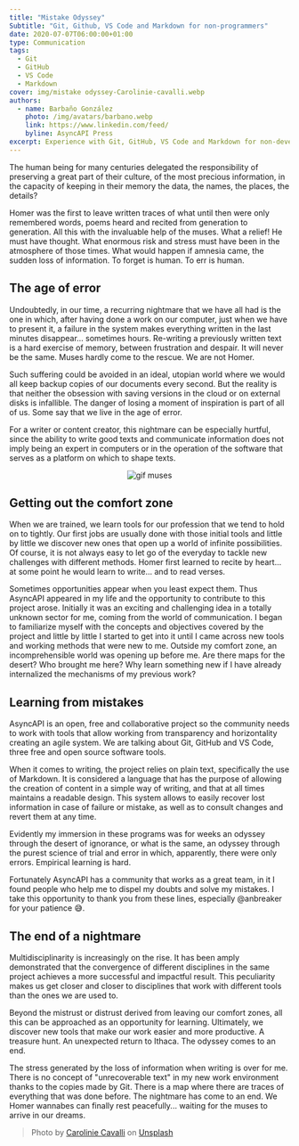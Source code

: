 ```yaml
---
title: "Mistake Odyssey"
Subtitle: "Git, Github, VS Code and Markdown for non-programmers"
date: 2020-07-07T06:00:00+01:00
type: Communication
tags:
  - Git
  - GitHub
  - VS Code
  - Markdown
cover: img/mistake odyssey-Carolinie-cavalli.webp
authors:
  - name: Barbaño González
    photo: /img/avatars/barbano.webp
    link: https://www.linkedin.com/feed/
    byline: AsyncAPI Press
excerpt: Experience with Git, GitHub, VS Code and Markdown for non-developers within AsyncAPI.
---
```

The human being for many centuries delegated the responsibility of preserving a great part of their culture, of the most precious information, in the capacity of keeping in their memory the data, the names, the places, the details?

Homer was the first to leave written traces of what until then were only remembered words, poems heard and recited from generation to generation. All this with the invaluable help of the muses. What a relief! He must have thought. What enormous risk and stress must have been in the atmosphere of those times. What would happen if amnesia came, the sudden loss of information. To forget is human. To err is human.

## The age of error

Undoubtedly, in our time, a recurring nightmare that we have all had is the one in which, after having done a work on our computer, just when we have to present it, a failure in the system makes everything written in the last minutes disappear... sometimes hours. Re-writing a previously written text is a hard exercise of memory, between frustration and despair. It will never be the same. Muses hardly come to the rescue. We are not Homer.

Such suffering could be avoided in an ideal, utopian world where we would all keep backup copies of our documents every second. But the reality is that neither the obsession with saving versions in the cloud or on external disks is infallible. The danger of losing a moment of inspiration is part of all of us. Some say that we live in the age of error.

For a writer or content creator, this nightmare can be especially hurtful, since the ability to write good texts and communicate information does not imply being an expert in computers or in the operation of the software that serves as a platform on which to shape texts.

<center>

![gif muses](https://media.giphy.com/media/12qZzOj2MkY26A/giphy.gif)

</center>

## Getting out the comfort zone

When we are trained, we learn tools for our profession that we tend to hold on to tightly. Our first jobs are usually done with those initial tools and little by little we discover new ones that open up a world of infinite possibilities. Of course, it is not always easy to let go of the everyday to tackle new challenges with different methods. Homer first learned to recite by heart... at some point he would learn to write... and to read verses.

Sometimes opportunities appear when you least expect them. Thus AsyncAPI appeared in my life and the opportunity to contribute to this project arose. Initially it was an exciting and challenging idea in a totally unknown sector for me, coming from the world of communication. I began to familiarize myself with the concepts and objectives covered by the project and little by little I started to get into it until I came across new tools and working methods that were new to me. Outside my comfort zone, an incomprehensible world was opening up before me. Are there maps for the desert? Who brought me here? Why learn something new if I have already internalized the mechanisms of my previous work?

## Learning from mistakes

AsyncAPI is an open, free and collaborative project so the community needs to work with tools that allow working from transparency and horizontality creating an agile system. We are talking about Git, GitHub and VS Code, three free and open source software tools. 

When it comes to writing, the project relies on plain text, specifically the use of Markdown. It is considered a language that has the purpose of allowing the creation of content in a simple way of writing, and that at all times maintains a readable design. This system allows to easily recover lost information in case of failure or mistake, as well as to consult changes and revert them at any time.

Evidently my immersion in these programs was for weeks an odyssey through the desert of ignorance, or what is the same, an odyssey through the purest science of trial and error in which, apparently, there were only errors. Empirical learning is hard.

Fortunately AsyncAPI has a community that works as a great team, in it I found people who help me to dispel my doubts and solve my mistakes. I take this opportunity to thank you from these lines, especially @anbreaker for your patience 😅.

## The end of a nightmare 

Multidisciplinarity is increasingly on the rise. It has been amply demonstrated that the convergence of different disciplines in the same project achieves a more successful and impactful result. This peculiarity makes us get closer and closer to disciplines that work with different tools than the ones we are used to. 

Beyond the mistrust or distrust derived from leaving our comfort zones, all this can be approached as an opportunity for learning. Ultimately, we discover new tools that make our work easier and more productive. A treasure hunt. An unexpected return to Ithaca. The odyssey comes to an end.

The stress generated by the loss of information when writing is over for me. There is no concept of "unrecoverable text" in my new work environment thanks to the copies made by Git. There is a map where there are traces of everything that was done before. The nightmare has come to an end. We Homer wannabes can finally rest peacefully... waiting for the muses to arrive in our dreams.

> Photo by <a href="https://unsplash.com/photos/yFaK9jgQeb4">Carolinie Cavalli</a> on <a href="https://unsplash.com/photos/yFaK9jgQeb4">Unsplash</a>




